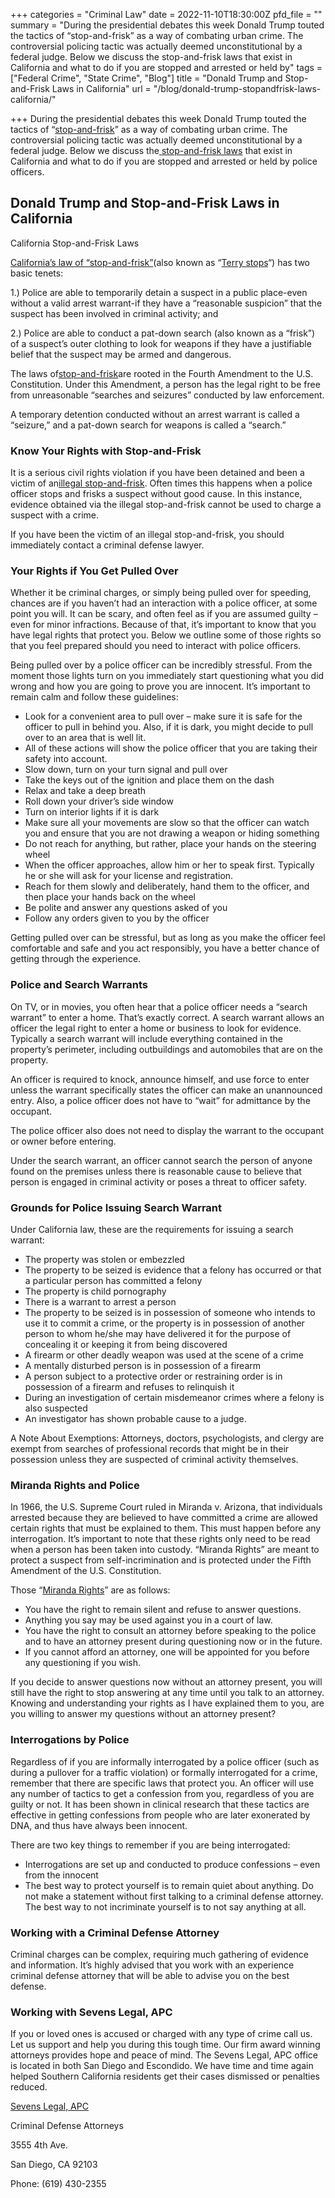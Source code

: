 +++
categories = "Criminal Law"
date = 2022-11-10T18:30:00Z
pfd_file = ""
summary = "During the presidential debates this week Donald Trump touted the tactics of “stop-and-frisk” as a way of combating urban crime. The controversial policing tactic was actually deemed unconstitutional by a federal judge. Below we discuss the stop-and-frisk laws that exist in California and what to do if you are stopped and arrested or held by"
tags = ["Federal Crime", "State Crime", "Blog"]
title = "Donald Trump and Stop-and-Frisk Laws in California"
url = "/blog/donald-trump-stopandfrisk-laws-california/"

+++
During the presidential debates this week Donald Trump touted the tactics of “[stop-and-frisk](https://www.sevenslegal.com/)” as a way of combating urban crime. The controversial policing tactic was actually deemed unconstitutional by a federal judge. Below we discuss the[ stop-and-frisk laws](https://www.sevenslegal.com/) that exist in California and what to do if you are stopped and arrested or held by police officers.

## Donald Trump and Stop-and-Frisk Laws in California

California Stop-and-Frisk Laws

[California’s law of “stop-and-frisk”](https://www.sevenslegal.com/)(also known as “[Terry stops](https://www.sevenslegal.com/)“) has two basic tenets:

1\.) Police are able to temporarily detain a suspect in a public place-even without a valid arrest warrant-if they have a “reasonable suspicion” that the suspect has been involved in criminal activity; and

2\.) Police are able to conduct a pat-down search (also known as a “frisk”) of a suspect’s outer clothing to look for weapons if they have a justifiable belief that the suspect may be armed and dangerous.

The laws of[stop-and-frisk](https://www.sevenslegal.com/)are rooted in the Fourth Amendment to the U.S. Constitution. Under this Amendment, a person has the legal right to be free from unreasonable “searches and seizures” conducted by law enforcement.

A temporary detention conducted without an arrest warrant is called a “seizure,” and a pat-down search for weapons is called a “search.”

### Know Your Rights with Stop-and-Frisk

It is a serious civil rights violation if you have been detained and been a victim of an[illegal stop-and-frisk](https://www.sevenslegal.com/). Often times this happens when a police officer stops and frisks a suspect without good cause. In this instance, evidence obtained via the illegal stop-and-frisk cannot be used to charge a suspect with a crime.

If you have been the victim of an illegal stop-and-frisk, you should immediately contact a criminal defense lawyer.

### Your Rights if You Get Pulled Over

Whether it be criminal charges, or simply being pulled over for speeding, chances are if you haven’t had an interaction with a police officer, at some point you will. It can be scary, and often feel as if you are assumed guilty – even for minor infractions. Because of that, it’s important to know that you have legal rights that protect you. Below we outline some of those rights so that you feel prepared should you need to interact with police officers.

Being pulled over by a police officer can be incredibly stressful. From the moment those lights turn on you immediately start questioning what you did wrong and how you are going to prove you are innocent. It’s important to remain calm and follow these guidelines:

* Look for a convenient area to pull over – make sure it is safe for the officer to pull in behind you. Also, if it is dark, you might decide to pull over to an area that is well lit.
* All of these actions will show the police officer that you are taking their safety into account.
* Slow down, turn on your turn signal and pull over
* Take the keys out of the ignition and place them on the dash
* Relax and take a deep breath
* Roll down your driver’s side window
* Turn on interior lights if it is dark
* Make sure all your movements are slow so that the officer can watch you and ensure that you are not drawing a weapon or hiding something
* Do not reach for anything, but rather, place your hands on the steering wheel
* When the officer approaches, allow him or her to speak first. Typically he or she will ask for your license and registration.
* Reach for them slowly and deliberately, hand them to the officer, and then place your hands back on the wheel
* Be polite and answer any questions asked of you
* Follow any orders given to you by the officer

Getting pulled over can be stressful, but as long as you make the officer feel comfortable and safe and you act responsibly, you have a better chance of getting through the experience.

### Police and Search Warrants

On TV, or in movies, you often hear that a police officer needs a “search warrant” to enter a home. That’s exactly correct. A search warrant allows an officer the legal right to enter a home or business to look for evidence. Typically a search warrant will include everything contained in the property’s perimeter, including outbuildings and automobiles that are on the property.

An officer is required to knock, announce himself, and use force to enter unless the warrant specifically states the officer can make an unannounced entry. Also, a police officer does not have to “wait” for admittance by the occupant.

The police officer also does not need to display the warrant to the occupant or owner before entering.

Under the search warrant, an officer cannot search the person of anyone found on the premises unless there is reasonable cause to believe that person is engaged in criminal activity or poses a threat to officer safety.

### Grounds for Police Issuing Search Warrant

Under California law, these are the requirements for issuing a search warrant:

* The property was stolen or embezzled
* The property to be seized is evidence that a felony has occurred or that a particular person has committed a felony
* The property is child pornography
* There is a warrant to arrest a person
* The property to be seized is in possession of someone who intends to use it to commit a crime, or the property is in possession of another person to whom he/she may have delivered it for the purpose of concealing it or keeping it from being discovered
* A firearm or other deadly weapon was used at the scene of a crime
* A mentally disturbed person is in possession of a firearm
* A person subject to a protective order or restraining order is in possession of a firearm and refuses to relinquish it
* During an investigation of certain misdemeanor crimes where a felony is also suspected
* An investigator has shown probable cause to a judge.

A Note About Exemptions: Attorneys, doctors, psychologists, and clergy are exempt from searches of professional records that might be in their possession unless they are suspected of criminal activity themselves.

### Miranda Rights and Police

In 1966, the U.S. Supreme Court ruled in Miranda v. Arizona, that individuals arrested because they are believed to have committed a crime are allowed certain rights that must be explained to them. This must happen before any interrogation. It’s important to note that these rights only need to be read when a person has been taken into custody. “Miranda Rights” are meant to protect a suspect from self-incrimination and is protected under the Fifth Amendment of the U.S. Constitution.

Those “[Miranda Rights](https://www.sevenslegal.com/)” are as follows:

* You have the right to remain silent and refuse to answer questions.
* Anything you say may be used against you in a court of law.
* You have the right to consult an attorney before speaking to the police and to have an attorney present during questioning now or in the future.
* If you cannot afford an attorney, one will be appointed for you before any questioning if you wish.

If you decide to answer questions now without an attorney present, you will still have the right to stop answering at any time until you talk to an attorney. Knowing and understanding your rights as I have explained them to you, are you willing to answer my questions without an attorney present?

### Interrogations by Police

Regardless of if you are informally interrogated by a police officer (such as during a pullover for a traffic violation) or formally interrogated for a crime, remember that there are specific laws that protect you. An officer will use any number of tactics to get a confession from you, regardless of you are guilty or not. It has been shown in clinical research that these tactics are effective in getting confessions from people who are later exonerated by DNA, and thus have always been innocent.

There are two key things to remember if you are being interrogated:

* Interrogations are set up and conducted to produce confessions – even from the innocent
* The best way to protect yourself is to remain quiet about anything. Do not make a statement without first talking to a criminal defense attorney. The best way to not incriminate yourself is to not say anything at all.

### Working with a Criminal Defense Attorney

Criminal charges can be complex, requiring much gathering of evidence and information. It’s highly advised that you work with an experience criminal defense attorney that will be able to advise you on the best defense.

### Working with Sevens Legal, APC

If you or loved ones is accused or charged with any type of crime call us. Let us support and help you during this tough time. Our firm award winning attorneys provides hope and peace of mind. The Sevens Legal, APC office is located in both San Diego and Escondido. We have time and time again helped Southern California residents get their cases dismissed or penalties reduced.

[Sevens Legal, APC](https://www.sevenslegal.com/ "Sevens Legal, APC")

Criminal Defense Attorneys

3555 4th Ave.

San Diego, CA 92103

Phone: (619) 430-2355